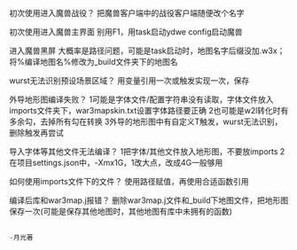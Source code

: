 初次使用进入魔兽战役？
    把魔兽客户端中的战役客户端随便改个名字

初次使用进入魔兽主界面
    别用F1，用task启动ydwe config启动魔兽

进入魔兽黑屏
    大概率是路径问题，可能是task启动时，地图名字后缀没加.w3x；将%编译地图名%修改为_build文件夹下的地图名

wurst无法识别预设场景区域？
    用变量引用一次或触发实现一次，保存

外导地形图编译失败？
    1可能是字体文件/配置字符串没有读取，字体文件放入imports文件夹下，war3mapskin.txt设置字体路径要正确
    2也可能是w2l转化时有多余勾，去掉所有勾在转换
    3外导的地形图中有自定义T触发，wurst无法识别，删除触发再尝试

导入字体等其他文件无法编译？
    1把字体/其他文件放入地形图，不要放imports
    2在项目settings.json中，-Xmx1G，1改大点，改成4G一般够用

如何使用imports文件下的文件？
    使用路径赋值，再使用合适函数引用

编译后库和war3map.j报错？
    删除war3map.j文件和_build下地图文件，把地形图保存一次(可能是保存其他地图时，其他地图有库中未拥有的函数)

                                                                                                        -月光著
